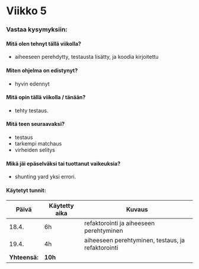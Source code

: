 # Viikko 5

### Vastaa kysymyksiin:

#### Mitä olen tehnyt tällä viikolla?

- aiheeseen perehdytty, testausta lisätty, ja koodia kirjoitettu

#### Miten ohjelma on edistynyt?

- hyvin edennyt

#### Mitä opin tällä viikolla / tänään?

- tehty testaus.

#### Mitä teen seuraavaksi?

- testaus
- tarkempi matchaus
- virheiden selitys

#### Mikä jäi epäselväksi tai tuottanut vaikeuksia?

- shunting yard yksi errori.

#### Käytetyt tunnit:

| **Päivä**     | **Käytetty aika** | **Kuvaus**                                        |
| ------------- | ----------------- | ------------------------------------------------- |
| 18.4.         | 6h                | refaktorointi ja aiheeseen perehtyminen           |
| 19.4.         | 4h                | aiheeseen perehtyminen, testaus, ja refaktorointi |
| **Yhteensä:** | **10h**           |                                                   |

